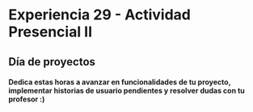 # Experiencia 29 - Actividad Presencial II
## Día de proyectos


#### Dedica estas horas a avanzar en funcionalidades de tu proyecto, implementar historias de usuario pendientes y resolver dudas con tu profesor :)